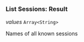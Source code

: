 

### List Sessions: Result  
  
<article>

*values* `Array<String>` 

Names of all known sessions

</article>

